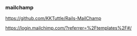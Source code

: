 ### mailchamp

https://github.com/KKTuttle/Rails-MailChamp

https://login.mailchimp.com/?referrer=%2Ftemplates%2F#/





